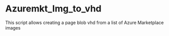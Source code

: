 # Azuremkt_Img_to_vhd
This script allows creating a page blob vhd from a list of Azure Marketplace images
